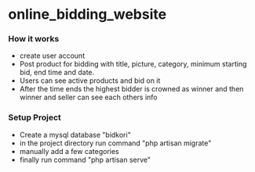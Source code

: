 # online_bidding_website

### How it works
* create user account
* Post product for bidding with title, picture, category, minimum starting bid, end time and date.
* Users can see active products and bid on it
* After the time ends the highest bidder is crowned as winner and then winner and seller can see each others info


### Setup Project
* Create a mysql database "bidkori"
* in the project directory run command "php artisan migrate"
* manually add a few categories
* finally run command "php artisan serve"
